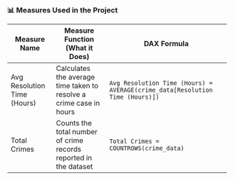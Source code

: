 ### 📊 Measures Used in the Project

| Measure Name               | Measure Function (What it Does)                                             | DAX Formula                                                                 |
|----------------------------|-----------------------------------------------------------------------------|------------------------------------------------------------------------------|
| Avg Resolution Time (Hours)| Calculates the average time taken to resolve a crime case in hours         | `Avg Resolution Time (Hours) = AVERAGE(crime_data[Resolution Time (Hours)])` |
| Total Crimes               | Counts the total number of crime records reported in the dataset           | `Total Crimes = COUNTROWS(crime_data)`                                      |
